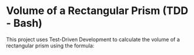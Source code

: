 
# Volume of a Rectangular Prism (TDD - Bash)

This project uses Test-Driven Development to calculate the volume of a rectangular prism using the formula:

